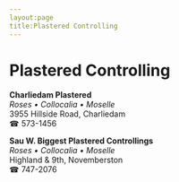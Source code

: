 ```yaml
---
layout:page
title:Plastered Controlling
---
```

# Plastered Controlling

**Charliedam Plastered**  
_Roses • Collocalia • Moselle_  
3955 Hillside Road, Charliedam  
☎ 573-1456



**Sau W. Biggest Plastered Controllings**  
_Roses • Collocalia • Moselle_  
Highland & 9th, Novemberston  
☎ 747-2076



